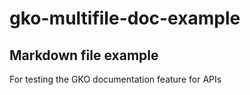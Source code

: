 # gko-multifile-doc-example
## Markdown file example
For testing the GKO documentation feature for APIs
